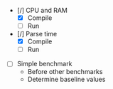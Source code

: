 - [/] CPU and RAM
  - [x] Compile
  - [ ] Run
- [/] Parse time
  - [x] Compile
  - [ ] Run
- [ ] Simple benchmark
  - Before other benchmarks
  - Determine baseline values
